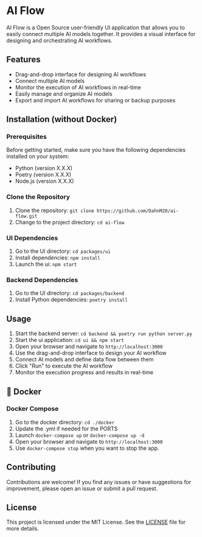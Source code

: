 # AI Flow

AI Flow is a Open Source user-friendly UI application that allows you to easily connect multiple AI models together. It provides a visual interface for designing and orchestrating AI workflows.

## Features

- Drag-and-drop interface for designing AI workflows
- Connect multiple AI models
- Monitor the execution of AI workflows in real-time
- Easily manage and organize AI models
- Export and import AI workflows for sharing or backup purposes

## Installation (without Docker)

### Prerequisites

Before getting started, make sure you have the following dependencies installed on your system:

- Python (version X.X.X)
- Poetry (version X.X.X)
- Node.js (version X.X.X)

### Clone the Repository

1. Clone the repository: `git clone https://github.com/DahnM20/ai-flow.git`
2. Change to the project directory: `cd ai-flow`

### UI Dependencies
1. Go to the UI directory: `cd packages/ui`
2. Install dependencies: `npm install`
3. Launch the ui: `npm start`

### Backend Dependencies
1. Go to the UI directory: `cd packages/backend`
2. Install Python dependencies: `poetry install`

## Usage

1. Start the backend server: `cd backend && poetry run python server.py`
2. Start the ui application: `cd ui && npm start`
3. Open your browser and navigate to `http://localhost:3000`
4. Use the drag-and-drop interface to design your AI workflow
5. Connect AI models and define data flow between them
6. Click "Run" to execute the AI workflow
7. Monitor the execution progress and results in real-time


## 🐳 Docker

### Docker Compose

1. Go to the docker directory: `cd ./docker`
2. Update the .yml if needed for the PORTS
3. Launch `docker-compose up` or `docker-compose up -d`
4. Open your browser and navigate to `http://localhost:3000`
5. Use `docker-compose stop` when you want to stop the app. 

## Contributing

Contributions are welcome! If you find any issues or have suggestions for improvement, please open an issue or submit a pull request.

## License

This project is licensed under the MIT License. See the [LICENSE](LICENSE) file for more details.